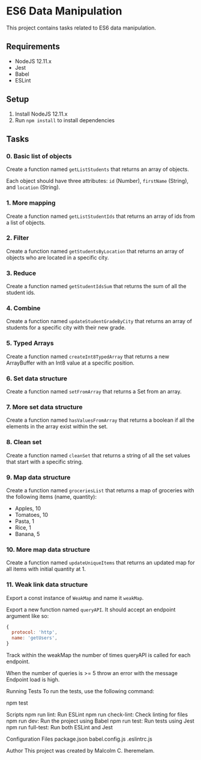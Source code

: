 # ES6 Data Manipulation

This project contains tasks related to ES6 data manipulation.

## Requirements

- NodeJS 12.11.x
- Jest
- Babel
- ESLint

## Setup

1. Install NodeJS 12.11.x
2. Run `npm install` to install dependencies

## Tasks

### 0. Basic list of objects

Create a function named `getListStudents` that returns an array of objects.

Each object should have three attributes: `id` (Number), `firstName` (String), and `location` (String).

### 1. More mapping

Create a function named `getListStudentIds` that returns an array of ids from a list of objects.

### 2. Filter

Create a function named `getStudentsByLocation` that returns an array of objects who are located in a specific city.

### 3. Reduce

Create a function named `getStudentIdsSum` that returns the sum of all the student ids.

### 4. Combine

Create a function named `updateStudentGradeByCity` that returns an array of students for a specific city with their new grade.

### 5. Typed Arrays

Create a function named `createInt8TypedArray` that returns a new ArrayBuffer with an Int8 value at a specific position.

### 6. Set data structure

Create a function named `setFromArray` that returns a Set from an array.

### 7. More set data structure

Create a function named `hasValuesFromArray` that returns a boolean if all the elements in the array exist within the set.

### 8. Clean set

Create a function named `cleanSet` that returns a string of all the set values that start with a specific string.

### 9. Map data structure

Create a function named `groceriesList` that returns a map of groceries with the following items (name, quantity):

- Apples, 10
- Tomatoes, 10
- Pasta, 1
- Rice, 1
- Banana, 5

### 10. More map data structure

Create a function named `updateUniqueItems` that returns an updated map for all items with initial quantity at 1.

### 11. Weak link data structure

Export a const instance of `WeakMap` and name it `weakMap`.

Export a new function named `queryAPI`. It should accept an endpoint argument like so:

```javascript
{
  protocol: 'http',
  name: 'getUsers',
}
```

Track within the weakMap the number of times queryAPI is called for each endpoint.

When the number of queries is >= 5 throw an error with the message Endpoint load is high.

Running Tests
To run the tests, use the following command:

npm test


Scripts
npm run lint: Run ESLint
npm run check-lint: Check linting for files
npm run dev: Run the project using Babel
npm run test: Run tests using Jest
npm run full-test: Run both ESLint and Jest

Configuration Files
package.json
babel.config.js
.eslintrc.js


Author
This project was created by Malcolm C. Iheremelam.


